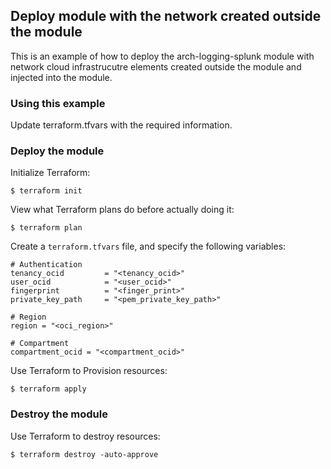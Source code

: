 ## Deploy module with the network created outside the module
This is an example of how to deploy the arch-logging-splunk module with network cloud infrastrucutre elements created outside the module and injected into the module.
  
### Using this example
Update terraform.tfvars with the required information.

### Deploy the module
Initialize Terraform:
```
$ terraform init
```
View what Terraform plans do before actually doing it:
```
$ terraform plan
```

Create a `terraform.tfvars` file, and specify the following variables:

```
# Authentication
tenancy_ocid         = "<tenancy_ocid>"
user_ocid            = "<user_ocid>"
fingerprint          = "<finger_print>"
private_key_path     = "<pem_private_key_path>"

# Region
region = "<oci_region>"

# Compartment
compartment_ocid = "<compartment_ocid>"

```

Use Terraform to Provision resources:
```
$ terraform apply
```
### Destroy the module 

Use Terraform to destroy resources:
```
$ terraform destroy -auto-approve
```
